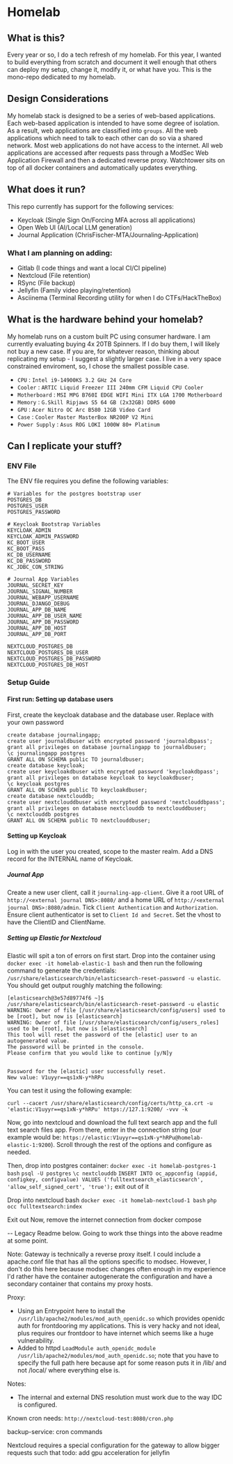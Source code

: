 # Homelab

## What is this?
Every year or so, I do a tech refresh of my homelab. For this year, I wanted to build everything from scratch and document it well enough that others can deploy my setup, change it, modify it, or what have you. This is the mono-repo dedicated to my homelab.

## Design Considerations
My homelab stack is designed to be a series of web-based applications. Each web-based application is intended to have some degree of isolation. As a result, web applications are classified into `groups`. All the web applications which need to talk to each other can do so via a shared network. Most web applications do not have access to the internet. All web applications are accessed after requests pass through a ModSec Web Application Firewall and then a dedicated reverse proxy. Watchtower sits on top of all docker containers and automatically updates everything.

## What does it run?
This repo currently has support for the following services:
- Keycloak (Single Sign On/Forcing MFA across all applications)
- Open Web UI (AI/Local LLM generation)
- Journal Application (ChrisFischer-MTA/Journaling-Application)

### What I am planning on adding:
- Gitlab (I code things and want a local CI/CI pipeline)
- Nextcloud (File retention)
- RSync (File backup)
- Jellyfin (Family video playing/retention)
- Asciinema (Terminal Recording utility for when I do CTFs/HackTheBox)

## What is the hardware behind your homelab?
My homelab runs on a custom built PC using consumer hardware. I am currently evaluating buying 4x 20TB Spinners. If I do buy them, I will likely not buy a new case. If you are, for whatever reason, thinking about replicating my setup - I suggest a slightly larger case. I live in a very space constrained enviroment, so, I chose the smallest possible case.
- `CPU` : `Intel i9-14900KS 3.2 GHz 24 Core`
- `Cooler` : `ARTIC Liquid Freezer III 240mm CFM Liquid CPU Cooler`
- `Motherboard` : `MSI MPG B760I EDGE WIFI Mini ITX LGA 1700 Motherboard`
- `Memory` : `G.Skill Ripjaws S5 64 GB (2x32GB) DDR5 6000`
- `GPU` : `Acer Nitro OC Arc B580 12GB Video Card`
- `Case` : `Cooler Master MasterBox NR200P V2 Mini`
- `Power Supply` : `Asus ROG LOKI 1000W 80+ Platinum`

## Can I replicate your stuff?

### ENV File
The ENV file requires you define the following variables:
```
# Variables for the postgres bootstrap user
POSTGRES_DB
POSTGRES_USER
POSTGRES_PASSWORD

# Keycloak Bootstrap Variables
KEYCLOAK_ADMIN
KEYCLOAK_ADMIN_PASSWORD
KC_BOOT_USER
KC_BOOT_PASS
KC_DB_USERNAME
KC_DB_PASSWORD
KC_JDBC_CON_STRING

# Journal App Variables
JOURNAL_SECRET_KEY
JOURNAL_SIGNAL_NUMBER
JOURNAL_WEBAPP_USERNAME
JOURNAL_DJANGO_DEBUG
JOURNAL_APP_DB_NAME
JOURNAL_APP_DB_USER_NAME
JOURNAL_APP_DB_PASSWORD
JOURNAL_APP_DB_HOST
JOURNAL_APP_DB_PORT

NEXTCLOUD_POSTGRES_DB
NEXTCLOUD_POSTGRES_DB_USER
NEXTCLOUD_POSTGRES_DB_PASSWORD
NEXTCLOUD_POSTGRES_DB_HOST
```

### Setup Guide

#### First run: Setting up database users

First, create the keycloak database and the database user. Replace with your own password
```postgresql
create database journalingapp;
create user journaldbuser with encrypted password 'journaldbpass';
grant all privileges on database journalingapp to journaldbuser;
\c journalingapp postgres
GRANT ALL ON SCHEMA public TO journaldbuser;
create database keycloak;
create user keycloakdbuser with encrypted password 'keycloakdbpass';
grant all privileges on database keycloak to keycloakdbuser;
\c keycloak postgres
GRANT ALL ON SCHEMA public TO keycloakdbuser;
create database nextclouddb;
create user nextclouddbuser with encrypted password 'nextclouddbpass';
grant all privileges on database nextclouddb to nextclouddbuser;
\c nextclouddb postgres
GRANT ALL ON SCHEMA public TO nextclouddbuser;
```

#### Setting up Keycloak
Log in with the user you created, scope to the master realm. Add a DNS record for the INTERNAL name of Keycloak.

##### Journal App
Create a new user client, call it `journaling-app-client`. Give it a root URL of `http://<external journal DNS>:8080/` and a home URL of `http://<external journal DNS>:8080/admin`. Tick `Client Authentication` and `Authorization`. Ensure client authenticator is set to `Client Id and Secret`. Set the vhost to have the ClientID and ClientName.

##### Setting up Elastic for Nextcloud
Elastic will spit a ton of errors on first start. Drop into the container using `docker exec -it homelab-elastic-1 bash` and then run the following command to generate the credentials: `/usr/share/elasticsearch/bin/elasticsearch-reset-password -u elastic`. You should get output roughly matching the following:

```
[elasticsearch@3e57d89774f6 ~]$ /usr/share/elasticsearch/bin/elasticsearch-reset-password -u elastic
WARNING: Owner of file [/usr/share/elasticsearch/config/users] used to be [root], but now is [elasticsearch]
WARNING: Owner of file [/usr/share/elasticsearch/config/users_roles] used to be [root], but now is [elasticsearch]
This tool will reset the password of the [elastic] user to an autogenerated value.
The password will be printed in the console.
Please confirm that you would like to continue [y/N]y


Password for the [elastic] user successfully reset.
New value: V1uyyr==qs1xN-y*hRPu
```



You can test it using the following example:
```
curl --cacert /usr/share/elasticsearch/config/certs/http_ca.crt -u 'elastic:V1uyyr==qs1xN-y*hRPu' https://127.1:9200/ -vvv -k
```

Now, go into nextcloud and download the full text search app and the full text search files app. From there, enter in the connection string (our example would be: `https://elastic:V1uyyr==qs1xN-y*hRPu@homelab-elastic-1:9200`). Scroll through the rest of the options and configure as needed.

Then, drop into postgres container:
`docker exec -it homelab-postgres-1 bash`
`psql -U postgres`
`\c nextclouddb`
`INSERT INTO oc_appconfig (appid, configkey, configvalue) VALUES ('fulltextsearch_elasticsearch', 'allow_self_signed_cert', 'true');`
exit out of it

Drop into nextcloud bash
`docker exec -it homelab-nextcloud-1 bash`
`php occ fulltextsearch:index`

Exit out
Now, remove the internet connection from docker compose


-- Legacy Readme below. Going to work thse things into the above readme at some point.

Note:
Gateway is technically a reverse proxy itself. I could include a apache.conf file that has all the options specific to modsec. However, I don't do this here because modsec changes often enough in my experience I'd rather have the container autogenerate the configuration and have a secondary container that contains my proxy hosts.

Proxy:
- Using an Entrypoint here to install the `/usr/lib/apache2/modules/mod_auth_openidc.so` which provides openidc auth for frontdooring my applications. This is very hacky and not ideal, plus requires our frontdoor to have internet which seems like a huge vulnerability.
- Added to httpd `LoadModule auth_openidc_module /usr/lib/apache2/modules/mod_auth_openidc.so`; note that you have to specify the full path here because apt for some reason puts it in /lib/ and not /local/ where everything else is.

Notes:
 - The internal and external DNS resolution must work due to the way IDC is configured.
 
Known cron needs:
`http://nextcloud-test:8080/cron.php`

backup-service: cron commands

Nextcloud requires a special configuration for the gateway to allow bigger requests such that 
todo: add gpu acceleration for jellyfin
